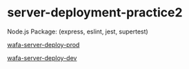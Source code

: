 # server-deployment-practice2

Node.js Package:
(express, eslint, jest, supertest)

[wafa-server-deploy-prod](https://wafa-server-deploy-prod.herokuapp.com/)


[wafa-server-deploy-dev](https://wafa-server-deploy-dev.herokuapp.com/)
